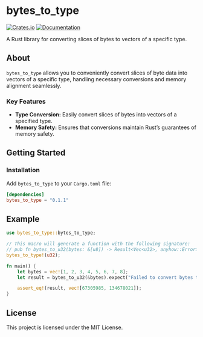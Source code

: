 # bytes_to_type

[![Crates.io](https://img.shields.io/crates/v/bytes_to_type.svg)](https://crates.io/crates/bytes_to_type)
[![Documentation](https://docs.rs/bytes_to_type/badge.svg)](https://docs.rs/bytes_to_type)

A Rust library for converting slices of bytes to vectors of a specific type.

## About

`bytes_to_type` allows you to conveniently convert slices of byte data into vectors of a specific type, handling necessary conversions and memory alignment seamlessly.

### Key Features

- **Type Conversion:** Easily convert slices of bytes into vectors of a specified type.
- **Memory Safety:** Ensures that conversions maintain Rust’s guarantees of memory safety.

## Getting Started

### Installation

Add `bytes_to_type` to your `Cargo.toml` file:

```toml
[dependencies]
bytes_to_type = "0.1.1"
```

## Example

```rust
use bytes_to_type::bytes_to_type;

// This macro will generate a function with the following signature:
// pub fn bytes_to_u32(bytes: &[u8]) -> Result<Vec<u32>, anyhow::Error>
bytes_to_type!(u32);

fn main() {
    let bytes = vec![1, 2, 3, 4, 5, 6, 7, 8];
    let result = bytes_to_u32(&bytes).expect("Failed to convert bytes to u32");

    assert_eq!(result, vec![67305985, 134678021]);    
}
```

## License

This project is licensed under the MIT License.
